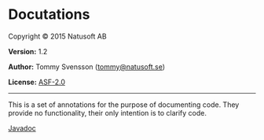 # Docutations

Copyright © 2015 Natusoft AB

__Version:__ 1.2

__Author:__ Tommy Svensson (tommy@natusoft.se)

__License:__ [ASF-2.0](http://www.apache.org/licenses/LICENSE-2.0)

---

This is a set of annotations for the purpose of documenting code. They provide no functionality, their only
intention is to clarify code.

[Javadoc](http://apidoc.natusoft.se/Docutations/)
